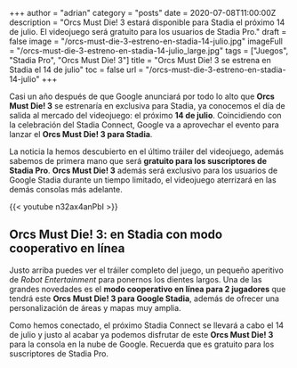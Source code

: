 +++
author = "adrian"
category = "posts"
date = 2020-07-08T11:00:00Z
description = "Orcs Must Die! 3 estará disponible para Stadia el próximo 14 de julio. El videojuego será gratuito para los usuarios de Stadia Pro."
draft = false
image = "/orcs-must-die-3-estreno-en-stadia-14-julio.jpg"
imageFull = "/orcs-must-die-3-estreno-en-stadia-14-julio_large.jpg"
tags = ["Juegos", "Stadia Pro", "Orcs Must Die! 3"]
title = "Orcs Must Die! 3 se estrena en Stadia el 14 de julio"
toc = false
url = "/orcs-must-die-3-estreno-en-stadia-14-julio"
+++

Casi un año después de que Google anunciará por todo lo alto que **Orcs Must Die! 3** se estrenaría en exclusiva para Stadia, ya conocemos el día de salida al mercado del videojuego: el próximo **14 de julio**. Coincidiendo con la celebración del Stadia Connect, Google va a aprovechar el evento para lanzar el **Orcs Must Die! 3 para Stadia**.

La noticia la hemos descubierto en el último tráiler del videojuego, además sabemos de primera mano que será **gratuito para los suscriptores de Stadia Pro**. **Orcs Must Die! 3** además será exclusivo para los usuarios de Google Stadia durante un tiempo limitado, el videojuego aterrizará en las demás consolas más adelante.

<div class="u-youtube">
  {{< youtube n32ax4anPbI >}}
</div>

## Orcs Must Die! 3: en Stadia con modo cooperativo en línea

Justo arriba puedes ver el tráiler completo del juego, un pequeño aperitivo de *Robot Entertainment* para ponernos los dientes largos. Una de las grandes novedades es el **modo cooperativo en línea para 2 jugadores** que tendrá este **Orcs Must Die! 3 para Google Stadia**, además de ofrecer una personalización de áreas y mapas muy amplia.

Como hemos conectado, el próximo Stadia Connect se llevará a cabo el 14 de julio y justo al acabar ya podemos disfrutar de este **Orcs Must Die! 3** para la consola en la nube de Google. Recuerda que es gratuito para los suscriptores de Stadia Pro. 
